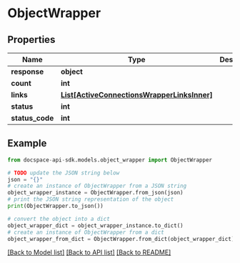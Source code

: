 # ObjectWrapper

## Properties

Name | Type | Description | Notes
------------ | ------------- | ------------- | -------------
**response** | **object** |  | [optional] 
**count** | **int** |  | [optional] 
**links** | [**List[ActiveConnectionsWrapperLinksInner]**](ActiveConnectionsWrapperLinksInner.md) |  | [optional] 
**status** | **int** |  | [optional] 
**status_code** | **int** |  | [optional] 

## Example

```python
from docspace-api-sdk.models.object_wrapper import ObjectWrapper

# TODO update the JSON string below
json = "{}"
# create an instance of ObjectWrapper from a JSON string
object_wrapper_instance = ObjectWrapper.from_json(json)
# print the JSON string representation of the object
print(ObjectWrapper.to_json())

# convert the object into a dict
object_wrapper_dict = object_wrapper_instance.to_dict()
# create an instance of ObjectWrapper from a dict
object_wrapper_from_dict = ObjectWrapper.from_dict(object_wrapper_dict)
```
[[Back to Model list]](../README.md#documentation-for-models) [[Back to API list]](../README.md#documentation-for-api-endpoints) [[Back to README]](../README.md)


